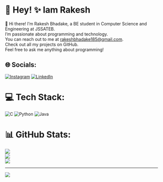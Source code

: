 # 💫 Hey! ✨ Iam Rakesh
👋 Hi there! I’m Rakesh Bhadake, a BE student in Computer Science and Engineering at JSSATEB.<br>I’m passionate about programming and technology.<br>You can reach out to me at rakeshbhadake185@gmail.com.<br>Check out all my projects on GitHub.<br>Feel free to ask me anything about programming!


## 🌐 Socials:
[![Instagram](https://img.shields.io/badge/Instagram-%23E4405F.svg?logo=Instagram&logoColor=white)](https://instagram.com/rakesh_b______) [![LinkedIn](https://img.shields.io/badge/LinkedIn-%230077B5.svg?logo=linkedin&logoColor=white)](https://linkedin.com/in/rakesh-bhadake-04803b304) 

# 💻 Tech Stack:
![C](https://img.shields.io/badge/c-%2300599C.svg?style=plastic&logo=c&logoColor=white) ![Python](https://img.shields.io/badge/python-3670A0?style=plastic&logo=python&logoColor=ffdd54) ![Java](https://img.shields.io/badge/java-%23ED8B00.svg?style=plastic&logo=openjdk&logoColor=white)
# 📊 GitHub Stats:
![](https://github-readme-stats.vercel.app/api?username=rakeshbhadake&theme=prussian&hide_border=false&include_all_commits=true&count_private=true)<br/>
![](https://github-readme-streak-stats.herokuapp.com/?user=rakeshbhadake&theme=prussian&hide_border=false)<br/>
![](https://github-readme-stats.vercel.app/api/top-langs/?username=rakeshbhadake&theme=prussian&hide_border=false&include_all_commits=true&count_private=true&layout=compact)

---
[![](https://visitcount.itsvg.in/api?id=rakeshbhadake&icon=1&color=0)](https://visitcount.itsvg.in)

<!-- Proudly created with GPRM ( https://gprm.itsvg.in ) -->
